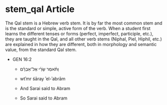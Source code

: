 # stem_qal Article
The Qal stem is a Hebrew verb stem. It is by far the most common stem and is the standard or simple, active form of the verb.
When a student first learns the different tenses or forms (perfect, imperfect, participle, etc.), they are taught in the Qal, and all other verb stems (Niphal, Piel, Hiphil, etc.) are explained in how they are different, both in morphology and semantic value, from the standard Qal stem.

* GEN 16:2

    * וַתֹּ֨אמֶר שָׂרַ֜י אֶל־אַבְרָ֗ם

    * wtʾmr śāray ʾel-ʾabrām

    * And Sarai said to Abram

    * So Sarai said to Abram